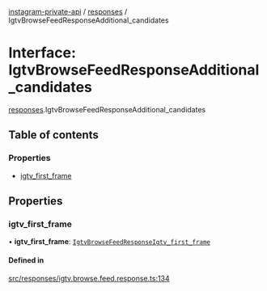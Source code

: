 [instagram-private-api](../../README.md) / [responses](../../modules/responses.md) / IgtvBrowseFeedResponseAdditional_candidates

# Interface: IgtvBrowseFeedResponseAdditional\_candidates

[responses](../../modules/responses.md).IgtvBrowseFeedResponseAdditional_candidates

## Table of contents

### Properties

- [igtv\_first\_frame](IgtvBrowseFeedResponseAdditional_candidates.md#igtv_first_frame)

## Properties

### igtv\_first\_frame

• **igtv\_first\_frame**: [`IgtvBrowseFeedResponseIgtv_first_frame`](IgtvBrowseFeedResponseIgtv_first_frame.md)

#### Defined in

[src/responses/igtv.browse.feed.response.ts:134](https://github.com/Nerixyz/instagram-private-api/blob/4971f34/src/responses/igtv.browse.feed.response.ts#L134)
